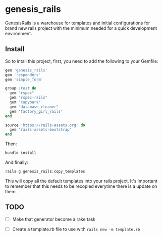 # genesis\_rails

GenesisRails is a warehouse for templates and initial configurations for
brand new rails project with the minimum needed for a quick development
environment.

## Install

So to intall this project, first, you need to add the following to your Gemfile:

```ruby
gem 'genesis_rails'
gem 'responders'
gem 'simple_form'

group :test do
  gem "rspec"
  gem "rspec-rails"
  gem "capybara"
  gem "database_cleaner"
  gem 'factory_girl_rails'
end

source 'https://rails-assets.org' do
  gem 'rails-assets-bootstrap'
end
```

Then:

```bash
bundle install
```

And finally:

```bash
rails g genesis_rails:copy_templates
```

This will copy all the default templates into your rails project. It's important
to remember that this needs to be recopied everytime there is a update on them.

## TODO

- [ ] Make that generator become a rake task
- [ ] Create a template.rb file to use with `rails new -m template.rb`

